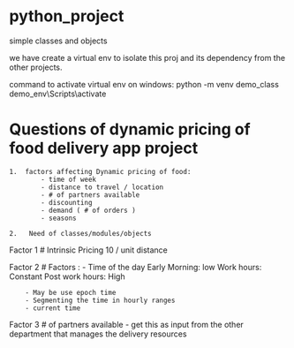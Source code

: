 # python_project
simple classes and objects


we have create a virtual env to isolate this proj and 
its dependency from the other projects.

command to activate virtual env on windows:
    python -m venv demo_class  
    demo_env\Scripts\activate

# Questions of dynamic pricing of food delivery app project

    1.  factors affecting Dynamic pricing of food:
            - time of week
            - distance to travel / location
            - # of partners available
            - discounting
            - demand ( # of orders )
            - seasons

    2.   Need of classes/modules/objects

Factor 1 # Intrinsic Pricing 10 / unit distance

Factor 2  # Factors :
    - Time of the day
        Early Morning: low
        Work hours: Constant
        Post work hours: High

        - May be use epoch time
        - Segmenting the time in hourly ranges
        - current time

Factor 3 # of partners available
    - get this as input from the other department that manages the delivery resources



